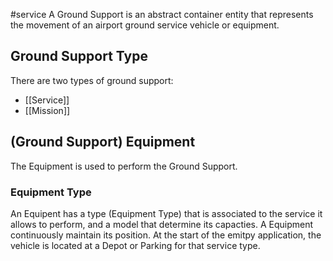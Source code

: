 #service 
A Ground Support is an abstract container entity that represents the movement of an airport ground service vehicle or equipment.

## Ground Support Type
There are two types of ground support:
- [[Service]]
- [[Mission]]

## (Ground Support) Equipment
The Equipment is used to perform the Ground Support.

### Equipment Type
An Equipent has a type (Equipment Type) that is associated to the service it allows to perform, and a model that determine its capacties.
A Equipment continuously maintain its position. At the start of the emitpy application, the vehicle is located at a  Depot or Parking for that service type.
